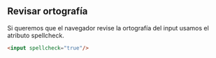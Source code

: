 ## Revisar ortografía

Si queremos que el navegador revise la ortografía del input usamos el atributo spellcheck.

``` html
<input spellcheck="true"/>
```